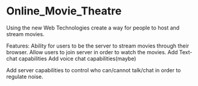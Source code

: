 Online_Movie_Theatre
====================

Using the new Web Technologies create a way for people to host and stream movies.  

Features:
  Ability for users to be the server to stream movies through their browser.
  Allow users to join server in order to watch the movies.
  Add Text-chat capabilities
  Add voice chat capabilities(maybe)
  
  Add server capabilities to control who can/cannot talk/chat in order to regulate noise.
